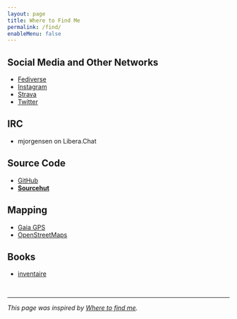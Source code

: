 ```yaml
---
layout: page
title: Where to Find Me
permalink: /find/
enableMenu: false
---
```


## Social Media and Other Networks

* [Fediverse][j.s]
* [Instagram][instagram]
* [Strava][strava]
* [Twitter][twitter]

[j.s]:https://jrgnsn.social/matthew
[instagram]:https://www.instagram.com/matthewjorgensen/
[twitter]:https://twitter.com/prplecake
[strava]:https://www.strava.com/athletes/705724

## IRC

* mjorgensen on Libera.Chat

## Source Code

* [GitHub][github]
* **[Sourcehut][sourcehut]**

[github]:https://github.com/prplecake
[sourcehut]:https://git.sr.ht/~mjorgensen

## Mapping

* [Gaia GPS][gaia-gps]
* [OpenStreetMaps][osm]

[gaia-gps]:https://www.gaiagps.com/profile/920114/prplecake/
[osm]:https://www.openstreetmap.org/user/prplecake

## Books

* [inventaire][inventaire]

[inventaire]:https://inventaire.io/inventory/matthew

<br />

---

*This page was inspired by [Where to find me][wtfm].*

[wtfm]:https://wheretofind.me
